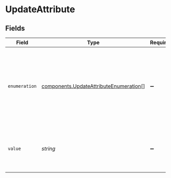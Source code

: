 # UpdateAttribute


## Fields

| Field                                                                                                                                                                                             | Type                                                                                                                                                                                              | Required                                                                                                                                                                                          | Description                                                                                                                                                                                       | Example                                                                                                                                                                                           |
| ------------------------------------------------------------------------------------------------------------------------------------------------------------------------------------------------- | ------------------------------------------------------------------------------------------------------------------------------------------------------------------------------------------------- | ------------------------------------------------------------------------------------------------------------------------------------------------------------------------------------------------- | ------------------------------------------------------------------------------------------------------------------------------------------------------------------------------------------------- | ------------------------------------------------------------------------------------------------------------------------------------------------------------------------------------------------- |
| `enumeration`                                                                                                                                                                                     | [components.UpdateAttributeEnumeration](../../models/shared/updateattributeenumeration.md)[]                                                                                                      | :heavy_minus_sign:                                                                                                                                                                                | List of the values and labels that the attribute can take. **Use only if the attribute's category is "category"**. For example,<br/>**[{"value":1, "label":"male"}, {"value":2, "label":"female"}]**<br/> |                                                                                                                                                                                                   |
| `value`                                                                                                                                                                                           | *string*                                                                                                                                                                                          | :heavy_minus_sign:                                                                                                                                                                                | Value of the attribute to update. **Use only if the attribute's category is 'calculated' or 'global'**<br/>                                                                                       | COUNT[BLACKLISTED,BLACKLISTED,<,NOW()]                                                                                                                                                            |